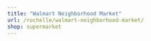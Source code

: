 ```yaml
---
title: "Walmart Neighborhood Market"
url: /rochelle/walmart-neighborhood-market/
shop: supermarket
---
```

